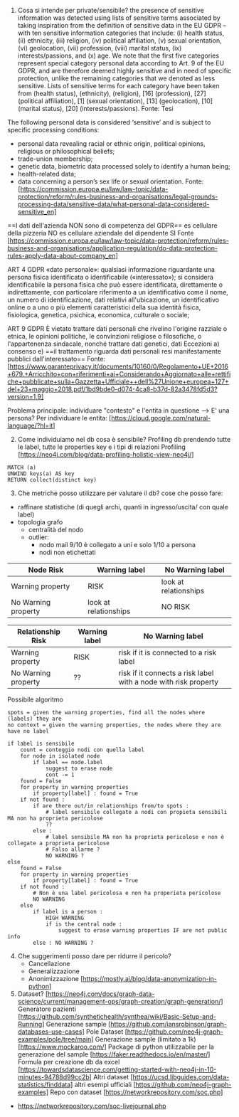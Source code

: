 1. Cosa si intende per private/sensibile?
the presence of sensitive information was detected using lists of sensitive terms associated by taking inspiration from the definition of sensitive data in the EU GDPR – with ten sensitive information categories that include: (i) health status, (ii) ethnicity, (iii) religion, (iv) political affiliation, (v) sexual orientation, (vi) geolocation, (vii) profession, (viii) marital status, (ix) interests/passions, and (x) age. 
We note that the first five categories represent special category personal data according to Art. 9 of the EU GDPR, and are therefore deemed highly sensitive and in need of specific protection, unlike the remaining categories that we denoted as less sensitive. Lists of sensitive terms for each category have been taken from (health status), (ethnicity), (religion), [16] (profession), [27] (political affiliation), [1] (sexual orientation), [13] (geolocation), [10] (marital status), [20] (interests/passions).
Fonte: Tesi 

The following personal data is considered ‘sensitive’ and is subject to specific processing conditions:
- personal data revealing racial or ethnic origin, political opinions, religious or philosophical beliefs;
- trade-union membership;
- genetic data, biometric data processed solely to identify a human being;
- health-related data;
- data concerning a person’s sex life or sexual orientation.
Fonte: [https://commission.europa.eu/law/law-topic/data-protection/reform/rules-business-and-organisations/legal-grounds-processing-data/sensitive-data/what-personal-data-considered-sensitive_en]

==I dati dell'azienda NON sono di competenza del GDPR==
es cellulare della pizzeria NO
es cellulare aziendale del dipendente SI
Fonte [https://commission.europa.eu/law/law-topic/data-protection/reform/rules-business-and-organisations/application-regulation/do-data-protection-rules-apply-data-about-company_en]

ART 4 GDPR
«dato personale»: qualsiasi informazione riguardante una persona fisica identificata o identificabile («interessato»); si considera identificabile la persona fisica che può essere identificata, direttamente o indirettamente, con particolare riferimento a un identificativo come il nome, un numero di identificazione, dati relativi all'ubicazione, un identificativo online o a uno o più elementi caratteristici della sua identità fisica, fisiologica, genetica, psichica, economica, culturale o sociale;

ART 9 GDPR
È vietato trattare dati personali che rivelino l'origine razziale o etnica, le opinioni politiche, le convinzioni religiose o filosofiche, o l'appartenenza sindacale, nonché trattare dati genetici, dati
Eccezioni
a) consenso
e) ==il trattamento riguarda dati personali resi manifestamente pubblici dall'interessato==
Fonte: [https://www.garanteprivacy.it/documents/10160/0/Regolamento+UE+2016+679.+Arricchito+con+riferimenti+ai+Considerando+Aggiornato+alle+rettifiche+pubblicate+sulla+Gazzetta+Ufficiale++dell%27Unione+europea+127+del+23+maggio+2018.pdf/1bd9bde0-d074-4ca8-b37d-82a3478fd5d3?version=1.9]

Problema principale: individuare "contesto" e l'entita in questione --> E' una persona?
Per individuare le entita: [https://cloud.google.com/natural-language/?hl=it]

2. Come individuiamo nel db cosa è sensibile?
Profiling db prendendo tutte le label, tutte le properties key e i tipi di relazioni
Profiling [https://neo4j.com/blog/data-profiling-holistic-view-neo4j/]

```cypher
MATCH (a) 
UNWIND keys(a) AS key
RETURN collect(distinct key)
```

3. Che metriche posso utilizzare per valutare il db?
cose che posso fare:
- raffinare statistiche (di quegli archi, quanti in ingresso/uscita/ con quale label)
- topologia grafo
	- centralità del nodo 
	- outlier: 
		- nodo mail 9/10 è collegato a uni e solo 1/10 a persona 
		- nodi non etichettati

| Node Risk           | Warning label         | No Warning label      |
| ------------------- | --------------------- | --------------------- |
| Warning property    | RISK                  | look at relationships |
| No Warning property | look at relationships | NO RISK               |

| Relationship Risk   | Warning label | No Warning label                                                |
| ------------------- | ------------- | --------------------------------------------------------------- |
| Warning property    | RISK          | risk if it is connected to a risk label                         |
| No Warning property | ??            | risk if it connects a risk label with a node with risk property |

Possibile algoritmo
```
spots = given the warning properties, find all the nodes where (labels) they are
no context = given the warning properties, the nodes where they are have no label

if label is sensibile
	count = conteggio nodi con quella label
	for node in isolated node
		if label == node.label
			suggest to erase node
			cont -= 1
	found = False
	for property in warning properties
		if property[label] : found = True
	if not found : 
		if are there out/in relationships from/to spots :
			# label sensibile collegate a nodi con propieta sensibili MA non ha proprieta pericolose
			??
		else :
			# label sensibile MA non ha proprieta pericolose e non è collegate a proprieta pericolose
			# Falso allarme ?
			NO WARNING ?
else
	found = False
	for property in warning properties
		if property[label] : found = True
	if not found : 
		# Non è una label pericolosa e non ha properieta pericolose
		NO WARNING
	else 
		if label is a person : 
			HIGH WARNING
			if is the central node : 
				suggest to erase warning properties IF are not public info
		else : NO WARNING ?
```


4. Che suggerimenti posso dare per ridurre il pericolo?
	- Cancellazione
	- Generalizzazione
	- Anonimizzazione [https://mostly.ai/blog/data-anonymization-in-python]
5. Dataset? [https://neo4j.com/docs/graph-data-science/current/management-ops/graph-creation/graph-generation/]
Generatore pazienti [https://github.com/synthetichealth/synthea/wiki/Basic-Setup-and-Running]
Generazione sample [https://github.com/iansrobinson/graph-databases-use-cases]
Pole Dataset [https://github.com/neo4j-graph-examples/pole/tree/main]
Generazione sample (limitato a 1k) [https://www.mockaroo.com/]
Package di python utilizzabile per la generazione del sample [https://faker.readthedocs.io/en/master/]
Formula per creazione db da excel [https://towardsdatascience.com/getting-started-with-neo4j-in-10-minutes-94788d99cc2b]
Altri dataset [https://ucsd.libguides.com/data-statistics/finddata]
altri esempi ufficiali [https://github.com/neo4j-graph-examples]
Repo con dataset [https://networkrepository.com/soc.php]
- https://networkrepository.com/soc-livejournal.php
